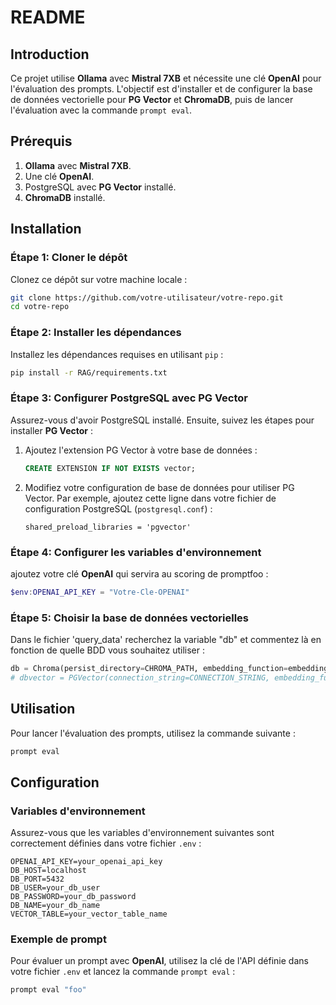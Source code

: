 # README

## Introduction

Ce projet utilise **Ollama** avec **Mistral 7XB** et nécessite une clé **OpenAI** pour l'évaluation des prompts. L'objectif est d'installer et de configurer la base de données vectorielle pour **PG Vector** et **ChromaDB**, puis de lancer l'évaluation avec la commande `prompt eval`.

## Prérequis

1. **Ollama** avec **Mistral 7XB**.
2. Une clé **OpenAI**.
3. PostgreSQL avec **PG Vector** installé.
4. **ChromaDB** installé.

## Installation

### Étape 1: Cloner le dépôt

Clonez ce dépôt sur votre machine locale :

```bash
git clone https://github.com/votre-utilisateur/votre-repo.git
cd votre-repo
```

### Étape 2: Installer les dépendances

Installez les dépendances requises en utilisant `pip` :

```bash
pip install -r RAG/requirements.txt
```

### Étape 3: Configurer PostgreSQL avec PG Vector

Assurez-vous d'avoir PostgreSQL installé. Ensuite, suivez les étapes pour installer **PG Vector** :

1. Ajoutez l'extension PG Vector à votre base de données :

    ```sql
    CREATE EXTENSION IF NOT EXISTS vector;
    ```

2. Modifiez votre configuration de base de données pour utiliser PG Vector. Par exemple, ajoutez cette ligne dans votre fichier de configuration PostgreSQL (`postgresql.conf`) :

    ```plaintext
    shared_preload_libraries = 'pgvector'
    ```

### Étape 4: Configurer les variables d'environnement

ajoutez votre clé **OpenAI** qui servira au scoring de promptfoo :

```powershell
$env:OPENAI_API_KEY = "Votre-Cle-OPENAI"
```
### Étape 5: Choisir la base de données vectorielles

Dans le fichier 'query_data' recherchez la variable "db" et commentez là en fonction de quelle BDD vous souhaitez utiliser :

```python
db = Chroma(persist_directory=CHROMA_PATH, embedding_function=embedding_function)
# dbvector = PGVector(connection_string=CONNECTION_STRING, embedding_function=embedding_function,collection_name=COLLECTION_NAME )
```

## Utilisation

Pour lancer l'évaluation des prompts, utilisez la commande suivante :

```bash
prompt eval
```

## Configuration

### Variables d'environnement

Assurez-vous que les variables d'environnement suivantes sont correctement définies dans votre fichier `.env` :

```env
OPENAI_API_KEY=your_openai_api_key
DB_HOST=localhost
DB_PORT=5432
DB_USER=your_db_user
DB_PASSWORD=your_db_password
DB_NAME=your_db_name
VECTOR_TABLE=your_vector_table_name
```

### Exemple de prompt

Pour évaluer un prompt avec **OpenAI**, utilisez la clé de l'API définie dans votre fichier `.env` et lancez la commande `prompt eval` :

```bash
prompt eval "foo"
```
